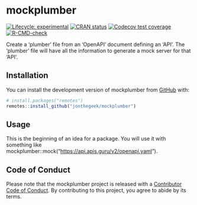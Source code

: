 
<!-- README.md is generated from README.Rmd. Please edit that file -->

# mockplumber

<!-- badges: start -->

[![Lifecycle:
experimental](https://img.shields.io/badge/lifecycle-experimental-orange.svg)](https://lifecycle.r-lib.org/articles/stages.html#experimental)
[![CRAN
status](https://www.r-pkg.org/badges/version/mockplumber)](https://CRAN.R-project.org/package=mockplumber)
[![Codecov test
coverage](https://codecov.io/gh/jonthegeek/mockplumber/branch/main/graph/badge.svg)](https://app.codecov.io/gh/jonthegeek/mockplumber?branch=main)
[![R-CMD-check](https://github.com/jonthegeek/mockplumber/actions/workflows/R-CMD-check.yaml/badge.svg)](https://github.com/jonthegeek/mockplumber/actions/workflows/R-CMD-check.yaml)
<!-- badges: end -->

Create a ‘plumber’ file from an ‘OpenAPI’ document defining an ‘API’.
The ‘plumber’ file will have all the information to generate a mock
server for that ‘API’.

## Installation

You can install the development version of mockplumber from
[GitHub](https://github.com/) with:

``` r
# install.packages("remotes")
remotes::install_github("jonthegeek/mockplumber")
```

## Usage

This is the beginning of an idea for a package. You will use it with
something like
mockplumber::mock(“<https://api.apis.guru/v2/openapi.yaml>”).

## Code of Conduct

Please note that the mockplumber project is released with a [Contributor
Code of
Conduct](https://jonthegeek.github.io/mockplumber/CODE_OF_CONDUCT.html).
By contributing to this project, you agree to abide by its terms.
